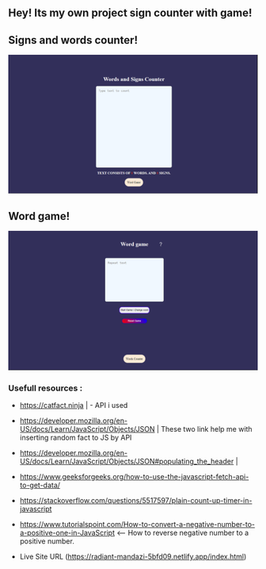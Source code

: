 ## Hey! Its my own project sign counter with game!

## Signs and words counter!
![](./images/SignsCounterScreenshot.png)
## Word game!
![](./images/WordGameScreenshot.png)

### Usefull resources : 
- https://catfact.ninja | - API i used
- https://developer.mozilla.org/en-US/docs/Learn/JavaScript/Objects/JSON                        | These two link help me with inserting random fact to JS by API
- https://developer.mozilla.org/en-US/docs/Learn/JavaScript/Objects/JSON#populating_the_header  |
- https://www.geeksforgeeks.org/how-to-use-the-javascript-fetch-api-to-get-data/
- https://stackoverflow.com/questions/5517597/plain-count-up-timer-in-javascript

- https://www.tutorialspoint.com/How-to-convert-a-negative-number-to-a-positive-one-in-JavaScript <-- How to reverse negative number to a positive number.

- Live Site URL (https://radiant-mandazi-5bfd09.netlify.app/index.html)